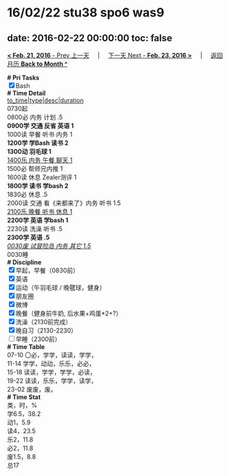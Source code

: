 # 16/02/22 stu38 spo6 was9

date: 2016-02-22 00:00:00
toc: false
---
[**< Feb. 21, 2016** - Prev 上一天](/lifelogs/2016/02/d21.md) &nbsp; &nbsp; | &nbsp; &nbsp; [下一天 Next - **Feb. 23, 2016 >**](/lifelogs/2016/02/d23.md) &nbsp; &nbsp; |  &nbsp; &nbsp; [返回月历 **Back to Month ^**](/lifelogs/2016/02/index.md)
<br/><div><b># Pri Tasks</b></div><div><input checked="true" type="checkbox"/>Bash</div><div><b># Time Detail</b></div><div><u>to_time|type|desc|duration</u></div><div>0730起</div><div>0800必 内务 计划 .5</div><div><b>0900学 交通 反省 英语 1</b></div><div>1000读 早餐 听书 内务 1</div><div><b>1200学 学Bash 读书 2</b></div><div><b>1300动 羽毛球 1</b></div><div><u>1400乐 内务 午餐 聊天 1</u></div><div>1500必 帮师兄内推 1</div><div>1600读 休息 Zealer测评 1</div><div><b>1800学 读书 学bash 2</b></div><div>1830必 休息 .5</div><div>2000读 交通 看《来都来了》内务 听书 1.5</div><div><u>2100乐 晚餐 听书 休息 1</u></div><div><b>2200学 英语 学bash 1</b></div><div>2230读 洗澡 听书 .5</div><div><b>2300学 英语 .5</b></div><div><u><i>0030废 试冒险岛 内务 其它 1.5</i></u></div><div>0030睡</div><div><b># Discipline</b></div><div><input checked="true" type="checkbox"/>早起，早餐（0830前）</div><div><input checked="true" type="checkbox"/>英语</div><div><input checked="true" type="checkbox"/>运动（午羽毛球 / 晚毽球，健身）</div><div><input checked="true" type="checkbox"/>朋友圈</div><div><input checked="true" type="checkbox"/>微博</div><div><input checked="true" type="checkbox"/>晚餐（健身前牛奶, 后水果+鸡蛋*2+?）</div><div><input checked="true" type="checkbox"/>洗澡（2130前完成）</div><div><input checked="true" type="checkbox"/>晚自习（2130-2230）</div><div><input type="checkbox"/>早睡（2300前）</div><div><b># Time Table</b></div><div>07-10 〇必，学学，读读，学学，</div><div>11-14 学学，动动，乐乐，必必，</div><div>15-18 读读，学学，学学，必读，</div><div>19-22 读读，乐乐，学学，读学，</div><div>23-02 废废，废。</div><div><b># Time Stat</b></div><div>类，时，%</div><div>学6.5，38.2</div><div>动1，5.9</div><div>读4，23.5</div><div>乐2，11.8</div><div>必2，11.8</div><div>废1.5，8.8</div><div>总17</div>
